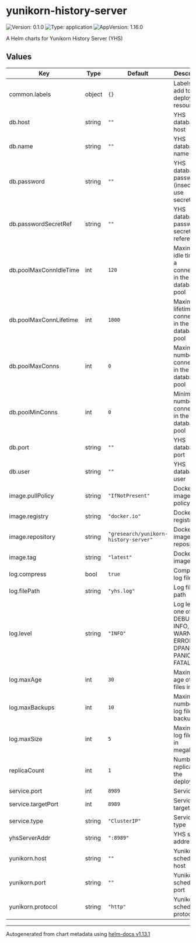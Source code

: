 # yunikorn-history-server

![Version: 0.1.0](https://img.shields.io/badge/Version-0.1.0-informational?style=flat-square) ![Type: application](https://img.shields.io/badge/Type-application-informational?style=flat-square) ![AppVersion: 1.16.0](https://img.shields.io/badge/AppVersion-1.16.0-informational?style=flat-square)

A Helm charts for Yunikorn History Server (YHS)

## Values

| Key | Type | Default | Description |
|-----|------|---------|-------------|
| common.labels | object | `{}` | Labels to add to all deployed resources |
| db.host | string | `""` | YHS database host |
| db.name | string | `""` | YHS database name |
| db.password | string | `""` | YHS database password (insecure, use secrets) |
| db.passwordSecretRef | string | `""` | YHS database password secret reference |
| db.poolMaxConnIdleTime | int | `120` | Maximum idle time of a connection in the database pool |
| db.poolMaxConnLifetime | int | `1800` | Maximum lifetime of a connection in the database pool |
| db.poolMaxConns | int | `0` | Maximum number of connections in the database pool |
| db.poolMinConns | int | `0` | Minimum number of connections in the database pool |
| db.port | string | `""` | YHS database port |
| db.user | string | `""` | YHS database user |
| image.pullPolicy | string | `"IfNotPresent"` | Docker image pull policy |
| image.registry | string | `"docker.io"` | Docker registry |
| image.repository | string | `"gresearch/yunikorn-history-server"` | Docker image repository |
| image.tag | string | `"latest"` | Docker image tag |
| log.compress | bool | `true` | Compress log files |
| log.filePath | string | `"yhs.log"` | Log file path |
| log.level | string | `"INFO"` | Log level, one of DEBUG, INFO, WARN, ERROR, DPANIC, PANIC, FATAL |
| log.maxAge | int | `30` | Maximum age of log files in days |
| log.maxBackups | int | `10` | Maximum number of log file backups |
| log.maxSize | int | `5` | Maximum log file size in megabytes |
| replicaCount | int | `1` | Number of replicas for the deployment |
| service.port | int | `8989` | Service port |
| service.targetPort | int | `8989` | Service target port |
| service.type | string | `"ClusterIP"` | Service type |
| yhsServerAddr | string | `":8989"` | YHS server address |
| yunikorn.host | string | `""` | Yunikorn scheduler host |
| yunikorn.port | string | `""` | Yunikorn scheduler port |
| yunikorn.protocol | string | `"http"` | Yunikorn scheduler protocol |

----------------------------------------------
Autogenerated from chart metadata using [helm-docs v1.13.1](https://github.com/norwoodj/helm-docs/releases/v1.13.1)
